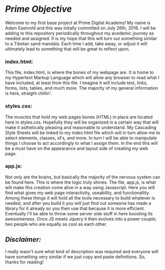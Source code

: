 # *Prime Objective*

Welcome to my first base project at Prime Digital Academy! My name is Adam Eastvold and this was initally committed on July 26th, 2016. I will be adding to this repository periodically throughout my acedemic journey as needed and assigned. It is my hope that this will turn out something similar to a Tibetan sand mandala. Each time I add, take away, or adjust it will ultimately lead to something that will be great to reflect upon. 



### **index.html:**

This file, index.html, is where the bones of my webpage are. It is home to my Hypertext Markup Language which will allow any browser to read what I have included, at least from this file. I imagine it will include text, links, forms, lists, tables, and much more. The majority of my general information is here, straight chillin'.

### **styles.css:**

The muscles that hold my web pages bones (HTML) in place are located here in styles.css. Hopefully they will be organized in a certain way that will make it asthetically pleasing and reasonable to understand. My Cascading Style Sheets will be linked to my index.html file which will in turn allow me to select elements, classes, id's, and more. In turn I will be able to manipulate things I choose to act accordingly to what I assign them. In the end this will be a must have on the appearance and layout side of creating my web page.

### **app.js:**

Not only are the brains, but basically the majority of the nervous system can be found here. This is where the logic truly shines. The file, app.js, is what will make this creation come alive in a way using Javascript. Here you will find what gives my web page interactivity, useability, and functionallity. Among these things it will hold all the tools necessary to build whatever is needed, and after you build it you will just find out someone has made a library for it already so you then use that because it is more efficient. Eventually I'll be able to throw some server side stuff in here boosting its awesomeness. Once JS meets Jquery it then evolves into a power couple; two people who are equally as cool as each other.



## *Disclaimer:*

I really wasn't sure what kind of description was required and everyone will have something very similar if we just copy and paste definitions. So, thanks for reading!
